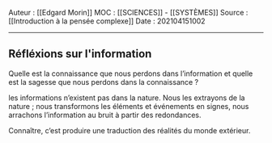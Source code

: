 Auteur : [[Edgard Morin]]
MOC : [[SCIENCES]] - [[SYSTÈMES]]
Source : [[Introduction à la pensée complexe]]
Date : 202104151002
***

## Réfléxions sur l'information
Quelle est la connaissance que nous perdons dans l’information et quelle est la sagesse que nous perdons dans la connaissance ?

les informations n’existent pas dans la nature. Nous les extrayons de la nature ; nous transformons les éléments et événements en signes, nous arrachons l’information au bruit à partir des redondances.

Connaître, c’est produire une traduction des réalités du monde extérieur.